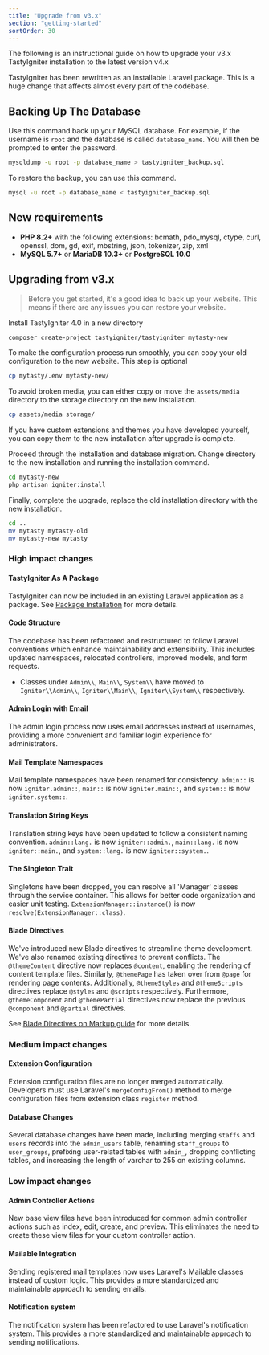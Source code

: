 ```yaml
---
title: "Upgrade from v3.x"
section: "getting-started"
sortOrder: 30
---
```


The following is an instructional guide on how to upgrade your v3.x TastyIgniter installation to the latest version v4.x

TastyIgniter has been rewritten as an installable Laravel package. This is a huge change that affects almost
every part of the codebase.

## Backing Up The Database

Use this command back up your MySQL database. For example, if the username is `root` and the database is called
`database_name`. You will then be prompted to enter the password.

```bash
mysqldump -u root -p database_name > tastyigniter_backup.sql
```

To restore the backup, you can use this command.

```bash
mysql -u root -p database_name < tastyigniter_backup.sql
```

## New requirements

- **PHP 8.2+** with the following extensions: bcmath, pdo_mysql, ctype, curl, openssl, dom, gd, exif, mbstring, json,
  tokenizer, zip, xml
- **MySQL 5.7+** or **MariaDB 10.3+** or **PostgreSQL 10.0**

## Upgrading from v3.x

> Before you get started, it's a good idea to back up your website. This means if there are any issues you can restore
> your website.

Install TastyIgniter 4.0 in a new directory

```bash
composer create-project tastyigniter/tastyigniter mytasty-new
```

To make the configuration process run smoothly, you can copy your old configuration to the new website. This step is
optional

```bash
cp mytasty/.env mytasty-new/
```

To avoid broken media, you can either copy or move the `assets/media` directory to the storage directory on the new
installation.

```bash
cp assets/media storage/
```

If you have custom extensions and themes you have developed yourself, you can copy them to the new installation after
upgrade is complete.

Proceed through the installation and database migration. Change directory to the new installation and running the
installation command.

```bash
cd mytasty-new
php artisan igniter:install
```

Finally, complete the upgrade, replace the old installation directory with the new installation.

```bash
cd ..
mv mytasty mytasty-old
mv mytasty-new mytasty
```

### High impact changes

#### TastyIgniter As A Package

TastyIgniter can now be included in an existing Laravel application as a package.
See [Package Installation](/installation#package-installation) for more details.

#### Code Structure

The codebase has been refactored and restructured to follow Laravel conventions which enhance maintainability and
extensibility. This includes updated namespaces, relocated controllers, improved models, and form requests.

- Classes under `Admin\\`, `Main\\`, `System\\` have moved to `Igniter\\Admin\\`, `Igniter\\Main\\`, `Igniter\\System\\`
  respectively.

#### Admin Login with Email

The admin login process now uses email addresses instead of usernames, providing a more convenient and familiar login
experience for administrators.

#### Mail Template Namespaces

Mail template namespaces have been renamed for consistency. `admin::` is
now `igniter.admin::`, `main::` is now `igniter.main::`, and `system::` is now `igniter.system::`.

#### Translation String Keys

Translation string keys have been updated to follow a consistent naming
convention. `admin::lang.` is now `igniter::admin.`, `main::lang.` is now `igniter::main.`, and `system::lang.` is
now `igniter::system.`.

#### The Singleton Trait

Singletons have been dropped, you can resolve all 'Manager' classes through the service container. This allows for better code
organization and easier unit testing. `ExtensionManager::instance()` is now `resolve(ExtensionManager::class)`.

#### Blade Directives

We've introduced new Blade directives to streamline theme development. We've also renamed existing directives to prevent conflicts. The `@themeContent` directive now replaces `@content`, enabling the rendering of content template files. Similarly, `@themePage` has taken over from `@page` for rendering page contents. Additionally, `@themeStyles` and `@themeScripts` directives replace `@styles` and `@scripts` respectively. Furthermore, `@themeComponent` and `@themePartial` directives now replace the previous `@component` and `@partial` directives.

See [Blade Directives on Markup guide](customize/markup-guide#directives) for more details.

### Medium impact changes

#### Extension Configuration

Extension configuration files are no longer merged automatically. Developers must use Laravel's `mergeConfigFrom()` method to merge configuration files from extension class `register` method.

#### Database Changes

Several database changes have been made, including merging `staffs` and `users` records into the `admin_users` table,
renaming `staff_groups` to `user_groups`, prefixing user-related tables with `admin_`, dropping conflicting tables, and
increasing the length of varchar to 255 on existing columns.

### Low impact changes

#### Admin Controller Actions

New base view files have been introduced for common admin controller actions such as index, edit, create, and preview.
This eliminates the need to create these view files for your custom controller action.

#### Mailable Integration

Sending registered mail templates now uses Laravel's Mailable classes instead of custom logic. This provides a more
standardized and maintainable approach to sending emails.

#### Notification system

The notification system has been refactored to use Laravel's notification system. This provides a more standardized and maintainable approach to sending notifications.
